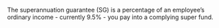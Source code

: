 The superannuation guarantee (SG) is a percentage of an employee’s ordinary income - currently 9.5% - you pay into a complying super fund.
